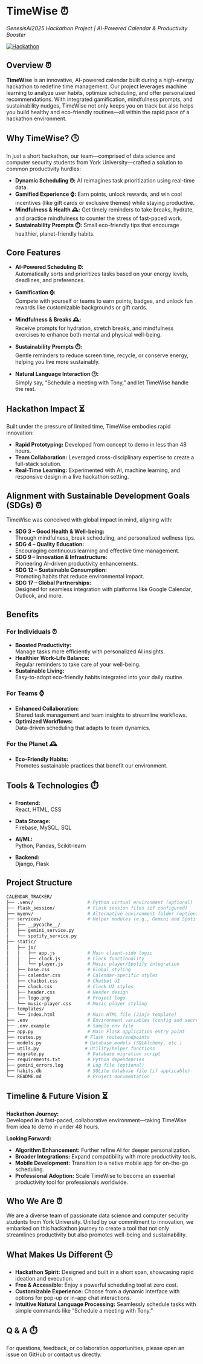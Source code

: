 # TimeWise ⏰  
*GenesisAI2025 Hackathon Project | AI-Powered Calendar & Productivity Booster*

[![Hackathon](https://img.shields.io/badge/Hackathon-2025-blue)](https://example-hackathon-link.com)

## Overview ⏰

**TimeWise** is an innovative, AI-powered calendar built during a high-energy hackathon to redefine time management. Our project leverages machine learning to analyze user habits, optimize scheduling, and offer personalized recommendations. With integrated gamification, mindfulness prompts, and sustainability nudges, TimeWise not only keeps you on track but also helps you build healthy and eco-friendly routines—all within the rapid pace of a hackathon environment.

## Why TimeWise? 🕒

In just a short hackathon, our team—comprised of data science and computer security students from York University—crafted a solution to common productivity hurdles:
- **Dynamic Scheduling ⏰:** AI reimagines task prioritization using real-time data.
- **Gamified Experience ⌚:** Earn points, unlock rewards, and win cool incentives (like gift cards or exclusive themes) while staying productive.
- **Mindfulness & Health 🕰️:** Get timely reminders to take breaks, hydrate, and practice mindfulness to counter the stress of fast-paced work.
- **Sustainability Prompts ⏱️:** Small eco-friendly tips that encourage healthier, planet-friendly habits.

## Core Features

- **AI-Powered Scheduling ⏰:**  
  Automatically sorts and prioritizes tasks based on your energy levels, deadlines, and preferences.

- **Gamification ⌚:**  
  Compete with yourself or teams to earn points, badges, and unlock fun rewards like customizable backgrounds or gift cards.

- **Mindfulness & Breaks 🕰️:**  
  Receive prompts for hydration, stretch breaks, and mindfulness exercises to enhance both mental and physical well-being.

- **Sustainability Prompts ⏱️:**  
  Gentle reminders to reduce screen time, recycle, or conserve energy, helping you live more sustainably.

- **Natural Language Interaction 🕒:**  
  Simply say, “Schedule a meeting with Tony,” and let TimeWise handle the rest.

## Hackathon Impact ⏳

Built under the pressure of limited time, TimeWise embodies rapid innovation:
- **Rapid Prototyping:** Developed from concept to demo in less than 48 hours.
- **Team Collaboration:** Leveraged cross-disciplinary expertise to create a full-stack solution.
- **Real-Time Learning:** Experimented with AI, machine learning, and responsive design in a live hackathon setting.

## Alignment with Sustainable Development Goals (SDGs) ⏰

TimeWise was conceived with global impact in mind, aligning with:
- **SDG 3 – Good Health & Well-being:**  
  Through mindfulness, break scheduling, and personalized wellness tips.
- **SDG 4 – Quality Education:**  
  Encouraging continuous learning and effective time management.
- **SDG 9 – Innovation & Infrastructure:**  
  Pioneering AI-driven productivity enhancements.
- **SDG 12 – Sustainable Consumption:**  
  Promoting habits that reduce environmental impact.
- **SDG 17 – Global Partnerships:**  
  Designed for seamless integration with platforms like Google Calendar, Outlook, and more.

## Benefits

### For Individuals ⏰
- **Boosted Productivity:**  
  Manage tasks more efficiently with personalized AI insights.
- **Healthier Work-Life Balance:**  
  Regular reminders to take care of your well-being.
- **Sustainable Living:**  
  Easy-to-adopt eco-friendly habits integrated into your daily routine.

### For Teams ⌚
- **Enhanced Collaboration:**  
  Shared task management and team insights to streamline workflows.
- **Optimized Workflows:**  
  Data-driven scheduling that adapts to team dynamics.

### For the Planet 🕰️
- **Eco-Friendly Habits:**  
  Promotes sustainable practices that benefit our environment.

## Tools & Technologies ⏱️

- **Frontend:**  
  React, HTML, CSS

- **Data Storage:**  
  Firebase, MySQL, SQL

- **AI/ML:**  
  Python, Pandas, Scikit-learn

- **Backend:**  
  Django, Flask

## Project Structure
```bash
CALENDAR_TRACKER/
├── .venv/                    # Python virtual environment (optional)
├── flask_session/            # Flask session files (if configured)
├── myenv/                    # Alternative environment folder (optional)
├── services/                 # Helper modules (e.g., Gemini and Spotify services)
│   ├── __pycache__/
│   ├── gemini_service.py
│   └── spotify_service.py  
├── static/
│   ├── js/
│   │   ├── app.js            # Main client-side logic
│   │   ├── clock.js          # Clock functionality
│   │   └── player.js         # Music player/Spotify integration
│   ├── base.css              # Global styling
│   ├── calendar.css          # Calendar-specific styles
│   ├── chatbot.css           # Chatbot UI
│   ├── clock.css             # Clock UI styles
│   ├── header.css            # Header design
│   ├── logo.png              # Project logo
│   └── music-player.css      # Music player styling
├── templates/
│   └── index.html            # Main HTML file (Jinja template)
├── .env                      # Environment variables (config and secrets)
├── .env.example              # Sample env file
├── app.py                    # Main Flask application entry point
├── routes.py                # Flask routes/endpoints
├── models.py                # Database models (SQLAlchemy, etc.)
├── utils.py                 # Utility/helper functions
├── migrate.py                # Database migration script
├── requirements.txt          # Python dependencies
├── gemini_errors.log         # Log file (optional)
├── habits.db                 # SQLite database file (if applicable)
└── README.md                 # Project documentation

```
## Timeline & Future Vision ⏳

**Hackathon Journey:**  
Developed in a fast-paced, collaborative environment—taking TimeWise from idea to demo in under 48 hours.

**Looking Forward:**  
- **Algorithm Enhancement:** Further refine AI for deeper personalization.  
- **Broader Integrations:** Expand compatibility with more productivity tools.  
- **Mobile Development:** Transition to a native mobile app for on-the-go scheduling.  
- **Professional Adoption:** Scale TimeWise to become an essential productivity tool for professionals worldwide.

## Who We Are ⏰

We are a diverse team of passionate data science and computer security students from York University. United by our commitment to innovation, we embarked on this hackathon journey to create a tool that not only streamlines productivity but also promotes well-being and sustainability.

## What Makes Us Different 🕒

- **Hackathon Spirit:** Designed and built in a short span, showcasing rapid ideation and execution.
- **Free & Accessible:** Enjoy a powerful scheduling tool at zero cost.
- **Customizable Experience:** Choose from a dynamic interface with options for pop-up or in-app chat interactions.
- **Intuitive Natural Language Processing:** Seamlessly schedule tasks with simple commands like “Schedule a meeting with Tony.”

## Q & A ⏱️

For questions, feedback, or collaboration opportunities, please open an issue on GitHub or contact us directly.

